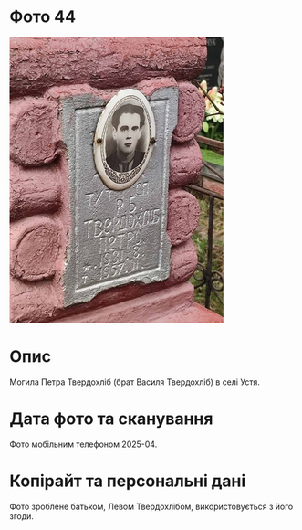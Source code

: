 # Фото 44 #

[<img src="photo_044_small.jpg" />](https://drive.google.com/file/d/1oUCSGVFm_gVQkk2OonrVEmY4hIQERZfl/view?usp=drive_link)

# Опис #

Могила Петра Твердохліб (брат Василя Твердохліб) в селі Устя.

# Дата фото та сканування #

Фото мобільним телефоном 2025-04.

# Копірайт та персональні дані #

Фото зроблене батьком, Левом Твердохлібом, використовується з його згоди.
